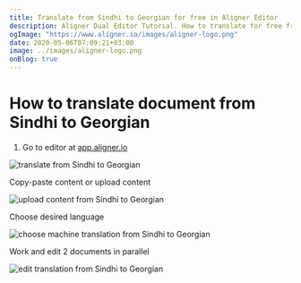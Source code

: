 ```yaml
---
title: Translate from Sindhi to Georgian for free in Aligner Editor
description: Aligner Dual Editor Tutorial. How to translate for free from Sindhi to Georgian. Aligner is multilingual document management platform. 
ogImage: "https://www.aligner.io/images/aligner-logo.png"
date: 2020-05-06T07:09:21+03:00
image: ../images/aligner-logo.png
onBlog: true
---
```


# How to translate document from Sindhi to Georgian

1. Go to editor at [app.aligner.io](https://app.aligner.io "Aligner App web page")

![translate from Sindhi to Georgian](../aligner-blank-editor.png "translate from Sindhi to Georgian")

Copy-paste content or upload content

![upload content from Sindhi to Georgian](../aligner-uploaded-document.png "upload content from Sindhi to Georgian")

Choose desired language

![choose machine translation from Sindhi to Georgian](../aligner-language-dropdown.png "choose machine translation from Sindhi to Georgian")

Work and edit 2 documents in parallel

![edit translation from Sindhi to Georgian](../aligner-double-sitded-editor.png "edit translation from Sindhi to Georgian")

